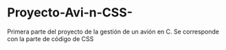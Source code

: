 # Proyecto-Avi-n-CSS-
Primera parte del proyecto de la gestión de un avión en C. Se corresponde con la parte de código de CSS
